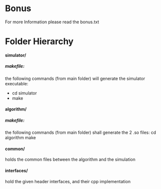 # Bonus
For more Information please read the bonus.txt

# Folder Hierarchy

#### simulator/
##### makefile: 
the following commands (from main folder) will generate the simulator executable:
- cd simulator
- make

#### algorithm/

##### makefile: 
the following commands (from main folder) shall generate the 2 .so files:
cd algorithm
make
  
#### common/
holds the common files between the algorithm and the simulation

#### interfaces/
hold the given header interfaces, and their cpp implementation